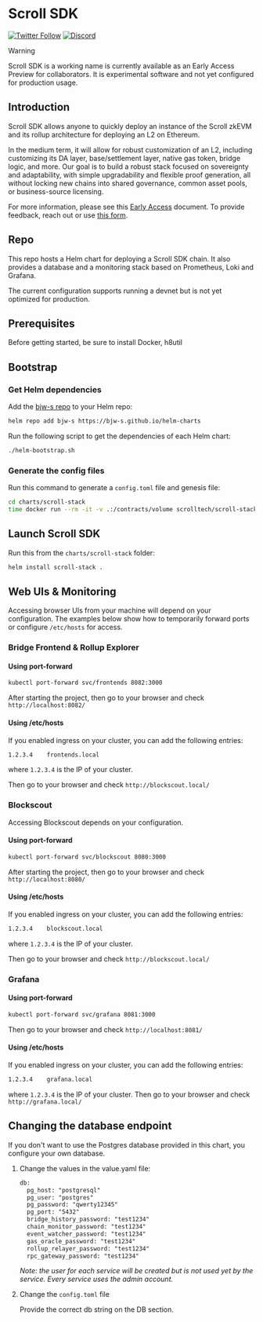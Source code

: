 # Scroll SDK
[![Twitter Follow](https://img.shields.io/twitter/follow/Scroll_ZKP?style=social)](https://twitter.com/Scroll_ZKP)
[![Discord](https://img.shields.io/discord/984015101017346058?color=%235865F2&label=Discord&logo=discord&logoColor=%23fff)](https://discord.gg/scroll)

> [!WARNING]
> Scroll SDK is a working name is currently available as an Early Access Preview for collaborators. It is experimental software and not yet configured for production usage.

## Introduction

Scroll SDK allows anyone to quickly deploy an instance of the Scroll zkEVM and its rollup architecture for deploying an L2 on Ethereum.

In the medium term, it will allow for robust customization of an L2, including customizing its DA layer, base/settlement layer, native gas token, bridge logic, and more. Our goal is to build a robust stack focused on sovereignty and adaptability, with simple upgradability and flexible proof generation, all without locking new chains into shared governance, common asset pools, or business-source licensing.

For more information, please see this [Early Access](https://scrollzkp.notion.site/Scroll-SDK-Early-Access-Feedback-Request-74272ce6a0ae4c1d8f5c1d836df1f410?pvs=4) document. To provide feedback, reach out or use [this form](https://tally.so/r/3xQdNr).

## Repo
This repo hosts a Helm chart for deploying a Scroll SDK chain. 
It also provides a database and a monitoring stack based on Prometheus, Loki and Grafana.

The current configuration supports running a devnet but is not yet optimized for production.

## Prerequisites
Before getting started, be sure to install Docker, h8util

## Bootstrap
### Get Helm dependencies
Add the [bjw-s repo](https://github.com/bjw-s/helm-charts) to your Helm repo:
```bash
helm repo add bjw-s https://bjw-s.github.io/helm-charts
```
Run the following script to get the dependencies of each Helm chart:
```bash
./helm-bootstrap.sh
```

### Generate the config files
Run this command to generate a `config.toml` file and genesis file:
```bash
cd charts/scroll-stack
time docker run --rm -it -v .:/contracts/volume scrolltech/scroll-stack-contracts:gen-configs-fc0cb979
```

## Launch Scroll SDK
Run this from the `charts/scroll-stack` folder:
```bash
helm install scroll-stack . 
```

## Web UIs & Monitoring

Accessing browser UIs from your machine will depend on your configuration. The examples below show how to temporarily forward ports or configure `/etc/hosts` for access.

### Bridge Frontend & Rollup Explorer

#### Using port-forward

```bash
kubectl port-forward svc/frontends 8082:3000
```

  After starting the project, then go to your browser and check `http://localhost:8082/`

#### Using /etc/hosts
If you enabled ingress on your cluster, you can add the following entries:

```txt
1.2.3.4    frontends.local
```

where `1.2.3.4` is the IP of your cluster.

Then go to your browser and check `http://blockscout.local/`
### Blockscout
Accessing Blockscout depends on your configuration.

#### Using port-forward

```bash
kubectl port-forward svc/blockscout 8080:3000
```

  After starting the project, then go to your browser and check `http://localhost:8080/`

#### Using /etc/hosts
If you enabled ingress on your cluster, you can add the following entries:

```txt
1.2.3.4    blockscout.local
```

where `1.2.3.4` is the IP of your cluster.

Then go to your browser and check `http://blockscout.local/`

### Grafana
#### Using port-forward

```bash
kubectl port-forward svc/grafana 8081:3000
```
Then go to your browser and check `http://localhost:8081/`

#### Using /etc/hosts

If you enabled ingress on your cluster, you can add the following entries:

```txt
1.2.3.4    grafana.local
```

where `1.2.3.4` is the IP of your cluster.
Then go to your browser and check `http://grafana.local/`

## Changing the database endpoint

If you don't want to use the Postgres database provided in this chart, you configure your own database.

1. Change the values in the value.yaml file:

    ```txt
    db:
      pg_host: "postgresql"
      pg_user: "postgres"
      pg_password: "qwerty12345"
      pg_port: "5432"
      bridge_history_password: "test1234"
      chain_monitor_password: "test1234"
      event_watcher_password: "test1234"
      gas_oracle_password: "test1234"
      rollup_relayer_password: "test1234"
      rpc_gateway_password: "test1234"
    ```
    _Note: the user for each service will be created but is not used yet by the service. Every service uses the admin account._

2. Change the `config.toml` file

    Provide the correct db string on the DB section.